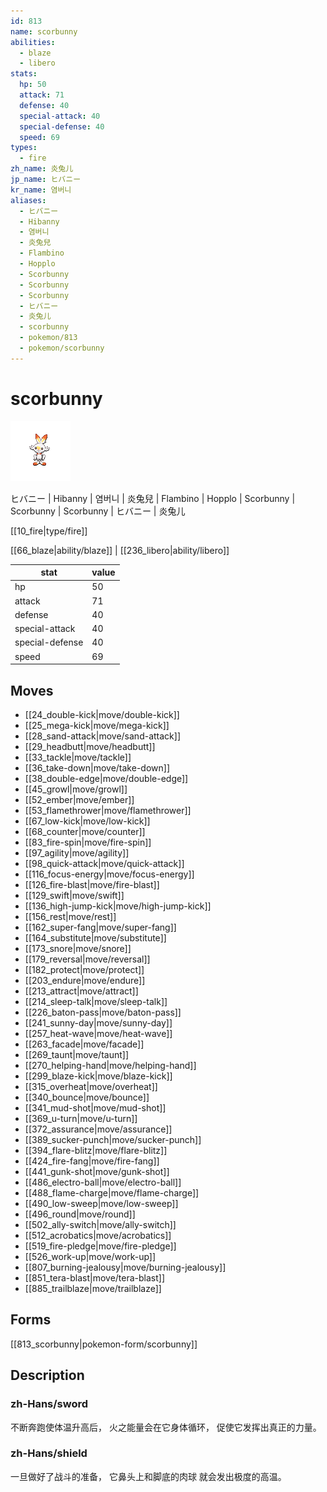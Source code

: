 ```yaml
---
id: 813
name: scorbunny
abilities:
  - blaze
  - libero
stats:
  hp: 50
  attack: 71
  defense: 40
  special-attack: 40
  special-defense: 40
  speed: 69
types:
  - fire
zh_name: 炎兔儿
jp_name: ヒバニー
kr_name: 염버니
aliases:
  - ヒバニー
  - Hibanny
  - 염버니
  - 炎兔兒
  - Flambino
  - Hopplo
  - Scorbunny
  - Scorbunny
  - Scorbunny
  - ヒバニー
  - 炎兔儿
  - scorbunny
  - pokemon/813
  - pokemon/scorbunny
---
```

# scorbunny

![](https://raw.githubusercontent.com/PokeAPI/sprites/master/sprites/pokemon/813.png)

ヒバニー | Hibanny | 염버니 | 炎兔兒 | Flambino | Hopplo | Scorbunny | Scorbunny | Scorbunny | ヒバニー | 炎兔儿

[[10_fire|type/fire]]

[[66_blaze|ability/blaze]] | [[236_libero|ability/libero]]

|stat|value|
|---|---|
|hp|50|
|attack|71|
|defense|40|
|special-attack|40|
|special-defense|40|
|speed|69|


## Moves

- [[24_double-kick|move/double-kick]]
- [[25_mega-kick|move/mega-kick]]
- [[28_sand-attack|move/sand-attack]]
- [[29_headbutt|move/headbutt]]
- [[33_tackle|move/tackle]]
- [[36_take-down|move/take-down]]
- [[38_double-edge|move/double-edge]]
- [[45_growl|move/growl]]
- [[52_ember|move/ember]]
- [[53_flamethrower|move/flamethrower]]
- [[67_low-kick|move/low-kick]]
- [[68_counter|move/counter]]
- [[83_fire-spin|move/fire-spin]]
- [[97_agility|move/agility]]
- [[98_quick-attack|move/quick-attack]]
- [[116_focus-energy|move/focus-energy]]
- [[126_fire-blast|move/fire-blast]]
- [[129_swift|move/swift]]
- [[136_high-jump-kick|move/high-jump-kick]]
- [[156_rest|move/rest]]
- [[162_super-fang|move/super-fang]]
- [[164_substitute|move/substitute]]
- [[173_snore|move/snore]]
- [[179_reversal|move/reversal]]
- [[182_protect|move/protect]]
- [[203_endure|move/endure]]
- [[213_attract|move/attract]]
- [[214_sleep-talk|move/sleep-talk]]
- [[226_baton-pass|move/baton-pass]]
- [[241_sunny-day|move/sunny-day]]
- [[257_heat-wave|move/heat-wave]]
- [[263_facade|move/facade]]
- [[269_taunt|move/taunt]]
- [[270_helping-hand|move/helping-hand]]
- [[299_blaze-kick|move/blaze-kick]]
- [[315_overheat|move/overheat]]
- [[340_bounce|move/bounce]]
- [[341_mud-shot|move/mud-shot]]
- [[369_u-turn|move/u-turn]]
- [[372_assurance|move/assurance]]
- [[389_sucker-punch|move/sucker-punch]]
- [[394_flare-blitz|move/flare-blitz]]
- [[424_fire-fang|move/fire-fang]]
- [[441_gunk-shot|move/gunk-shot]]
- [[486_electro-ball|move/electro-ball]]
- [[488_flame-charge|move/flame-charge]]
- [[490_low-sweep|move/low-sweep]]
- [[496_round|move/round]]
- [[502_ally-switch|move/ally-switch]]
- [[512_acrobatics|move/acrobatics]]
- [[519_fire-pledge|move/fire-pledge]]
- [[526_work-up|move/work-up]]
- [[807_burning-jealousy|move/burning-jealousy]]
- [[851_tera-blast|move/tera-blast]]
- [[885_trailblaze|move/trailblaze]]

## Forms



[[813_scorbunny|pokemon-form/scorbunny]]

## Description

### zh-Hans/sword

不断奔跑使体温升高后，
火之能量会在它身体循环，
促使它发挥出真正的力量。

### zh-Hans/shield

一旦做好了战斗的准备，
它鼻头上和脚底的肉球
就会发出极度的高温。

